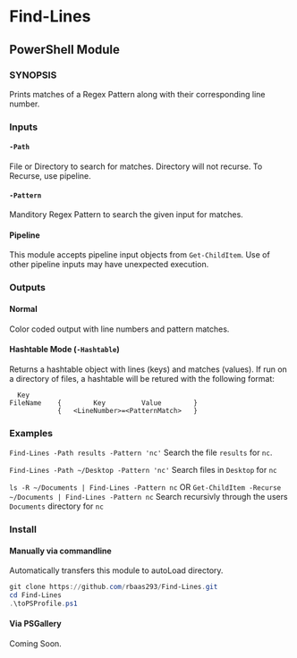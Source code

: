# Find-Lines
## PowerShell Module

### SYNOPSIS
Prints matches of a Regex Pattern along with their corresponding line number. 

### Inputs
#### `-Path`
File or Directory to search for matches. Directory will not recurse. To Recurse, use pipeline.

#### `-Pattern`
Manditory Regex Pattern to search the given input for matches.

#### Pipeline
This module accepts pipeline input objects from `Get-ChildItem`. Use of other pipeline inputs may have unexpected execution. 

### Outputs
#### Normal
Color coded output with line numbers and pattern matches.

#### Hashtable Mode (`-Hashtable`)
Returns a hashtable object with lines (keys) and matches (values). If run on a directory of files, a hashtable will be retured with the following format:
```
  Key   
FileName    {        Key         Value        }
            {   <LineNumber>=<PatternMatch>   }
```

### Examples
`Find-Lines -Path results -Pattern 'nc'`
Search the file `results` for `nc`.

`Find-Lines -Path ~/Desktop -Pattern 'nc'`
Search files in `Desktop` for `nc`

`ls -R ~/Documents | Find-Lines -Pattern nc` OR 
`Get-ChildItem -Recurse ~/Documents | Find-Lines -Pattern nc`
Search recursivly through the users `Documents` directory for `nc`

### Install
#### Manually via commandline
Automatically transfers this module to autoLoad directory. 
```PowerShell
git clone https://github.com/rbaas293/Find-Lines.git
cd Find-Lines
.\toPSProfile.ps1
```

#### Via PSGallery
Coming Soon.
